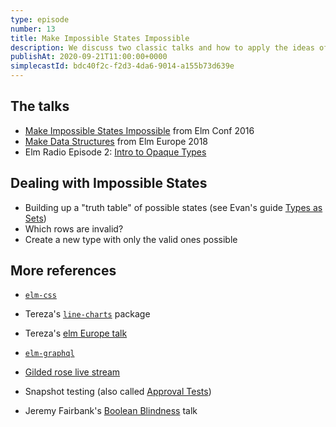```yaml
---
type: episode
number: 13
title: Make Impossible States Impossible
description: We discuss two classic talks and how to apply the ideas of Make Impossible States Impossible to your codebase.
publishAt: 2020-09-21T11:00:00+0000
simplecastId: bdc40f2c-f2d3-4da6-9014-a155b73d639e
---
```


## The talks

- [Make Impossible States Impossible](https://www.youtube.com/watch?v=IcgmSRJHu_8) from Elm Conf 2016
- [Make Data Structures](https://www.youtube.com/watch?v=x1FU3e0sT1I) from Elm Europe 2018
- Elm Radio Episode 2: [Intro to Opaque Types](https://elm-radio.com/episode/intro-to-opaque-types)

## Dealing with Impossible States

- Building up a "truth table" of possible states (see Evan's guide [Types as Sets](https://guide.elm-lang.org/appendix/types_as_sets.html))
- Which rows are invalid?
- Create a new type with only the valid ones possible

## More references

- [`elm-css`](https://package.elm-lang.org/packages/rtfeldman/elm-css/latest/)
- Tereza's [`line-charts`](https://package.elm-lang.org/packages/terezka/line-charts/latest/) package
- Tereza's [elm Europe talk](https://www.youtube.com/watch?v=qTdXFRloYWU)
- [`elm-graphql`](https://github.com/dillonkearns/elm-graphql)

- [Gilded rose live stream](https://www.youtube.com/watch?v=rOJ4AfJ0ZdM)
- Snapshot testing (also called [Approval Tests](https://approvaltests.com/))

- Jeremy Fairbank's [Boolean Blindness](https://www.youtube.com/watch?v=6TDKHGtAxeg) talk

